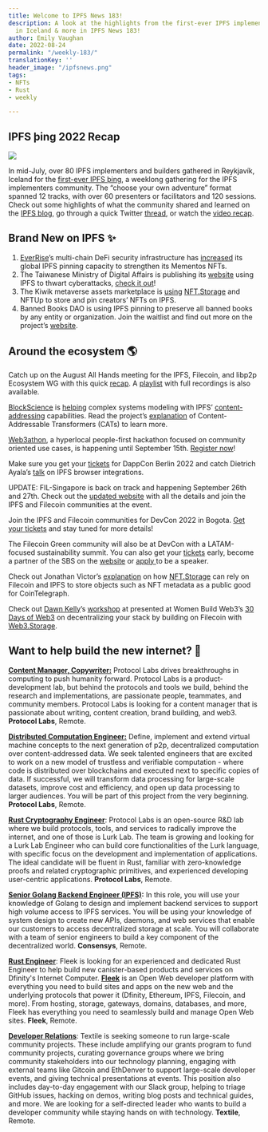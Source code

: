 ```yaml
---
title: Welcome to IPFS News 183!
description: A look at the highlights from the first-ever IPFS implementers event
  in Iceland & more in IPFS News 183!
author: Emily Vaughan
date: 2022-08-24
permalink: "/weekly-183/"
translationKey: ''
header_image: "/ipfsnews.png"
tags:
- NFTs
- Rust
- weekly

---
```

## **IPFS þing 2022 Recap**

![](../assets/181806539-3c71476c-b247-4400-9778-5ccfce635f17.png)

In mid-July, over 80 IPFS implementers and builders gathered in Reykjavík, Iceland for the [first-ever IPFS þing](https://2022.ipfs-thing.io/), a weeklong gathering for the IPFS implementers community. The “choose your own adventure” format spanned 12 tracks, with over 60 presenters or facilitators and 120 sessions. Check out some highlights of what the community shared and learned on the [IPFS blog](https://blog.ipfs.tech/ipfs-ping-2022-recap/), go through a quick Twitter [thread](https://twitter.com/IPFS/status/1558104917021188097?s=20&t=Sr9jB8CSNnw1DHUUU0XFRw), or watch the [video recap](https://youtu.be/6dojCBJQmqg).

## **Brand New on IPFS ✨**

1. [EverRise](https://www.everrise.com/)’s multi-chain DeFi security infrastructure has [increased](https://twitter.com/EverRise/status/1561029462011121665?s=20&t=5uug9SCZdtPonwROW6W2SQ) its global IPFS pinning capacity to strengthen its Mementos NFTs.
2. The Taiwanese Ministry of Digital Affairs is publishing its [website](https://ipfs.io/ipns/moda.gov.tw/) using IPFS to thwart cyberattacks, [check it out](https://twitter.com/daniel2color/status/1561731957347782656?s=20&t=jGAAzNT689QqvcsfS0yhtg)!
3. The Kiwik metaverse assets marketplace is [using](https://twitter.com/Kiwiklabs/status/1561086411797037057?s=20&t=JTUEbP13yDgrVBcRcpqUMg) [NFT.Storage](https://nft.storage/) and NFTUp to store and pin creators’ NFTs on IPFS.
4. Banned Books DAO is using IPFS pinning to preserve all banned books by any entity or organization. Join the waitlist and find out more on the project’s [website](https://www.bannedbooksdao.org/).

## **Around the ecosystem 🌎**

Catch up on the August All Hands meeting for the IPFS, Filecoin, and libp2p Ecosystem WG with this quick [recap](https://www.youtube.com/watch?v=0sOz1ZS7vnc&list=PL_0VrY55uV18pIio5zsQZPhpACZssqGtA). A [playlist](https://youtube.com/playlist?list=PL_0VrY55uV18pIio5zsQZPhpACZssqGtA) with full recordings is also available.

[BlockScience](https://block.science/) is [helping](https://twitter.com/block_science/status/1561792434052505600?s=20&t=IPnc-msBBblVKOH-AqibvA) complex systems modeling with IPFS’ [content-addressing](https://docs.ipfs.tech/concepts/content-addressing/) capabilities. Read the project’s [explanation](https://medium.com/block-science/the-cats-out-of-the-bag-introducing-content-addressable-transformers-7483e61e3844) of Content-Addressable Transformers (CATs) to learn more.

[Web3athon](https://web3athon.xyz/), a hyperlocal people-first hackathon focused on community oriented use cases, is happening until September 15th. [Register now](https://www.hackerearth.com/challenges/hackathon/consensus-2022-2/add-information/)!

Make sure you get your [tickets](https://www.dappcon.io/#Tickets) for DappCon Berlin 2022 and catch Dietrich Ayala’s [talk](https://twitter.com/dappcon_berlin/status/1559918306588610561?s=20&t=jGAAzNT689QqvcsfS0yhtg) on IPFS browser integrations.

UPDATE: FIL-Singapore is back on track and happening September 26th and 27th. Check out the [updated website](https://www.fil-singapore.io/) with all the details and join the IPFS and Filecoin communities at the event.

Join the IPFS and Filecoin communities for DevCon 2022 in Bogota. [Get your tickets](https://devcon.org/en/) and stay tuned for more details!

The Filecoin Green community will also be at DevCon with a LATAM-focused sustainability summit. You can also get your [tickets](https://www.eventbrite.com/e/sustainable-blockchain-summit-latam-tickets-397452199227) early, become a partner of the SBS on the [website](https://sbs.tech/) or [apply ](https://airtable.com/shr4CeIwfweFUHEkr)to be a speaker.

Check out Jonathan Victor’s [explanation](https://cointelegraph.com/news/nonfungible-tokens-don-t-live-on-the-blockchain-experts-say) on how [NFT.Storage](https://nft.storage/) can rely on Filecoin and IPFS to store objects such as NFT metadata as a public good for CoinTelegraph.

Check out [Dawn Kelly](https://twitter.com/run4pancakes)’s [workshop](https://www.youtube.com/watch?v=RSq3UUpDGgg) at presented at Women Build Web3’s [30 Days of Web3](https://www.30daysofweb3.xyz/) on decentralizing your stack by building on Filecoin with [Web3.Storage](https://web3.storage/).

## **Want to help build the new internet? 💼**

[**Content Manager, Copywriter:**](https://ipfs.us4.list-manage.com/track/click?u=25473244c7d18b897f5a1ff6b&id=e753a033c6&e=c8385b3b0b) Protocol Labs drives breakthroughs in computing to push humanity forward. Protocol Labs is a product-development lab, but behind the protocols and tools we build, behind the research and implementations, are passionate people, teammates, and community members. Protocol Labs is looking for a content manager that is passionate about writing, content creation, brand building, and web3. **Protocol Labs**, Remote.  
  
[**Distributed Computation Engineer:**](https://ipfs.us4.list-manage.com/track/click?u=25473244c7d18b897f5a1ff6b&id=4f2511a4c1&e=c8385b3b0b) Define, implement and extend virtual machine concepts to the next generation of p2p, decentralized computation over content-addressed data. We seek talented engineers that are excited to work on a new model of trustless and verifiable computation - where code is distributed over blockchains and executed next to specific copies of data. If successful, we will transform data processing for large-scale datasets, improve cost and efficiency, and open up data processing to larger audiences. You will be part of this project from the very beginning. **Protocol Labs**, Remote.

[**Rust Cryptography Engineer**](https://boards.greenhouse.io/protocollabs/jobs/4616824004): Protocol Labs is an open-source R&D lab where we build protocols, tools, and services to radically improve the internet, and one of those is Lurk Lab. The team is growing and looking for a Lurk Lab Engineer who can build core functionalities of the Lurk language, with specific focus on the development and implementation of applications. The ideal candidate will be fluent in Rust, familiar with zero-knowledge proofs and related cryptographic primitives, and experienced developing user-centric applications. **Protocol Labs**, Remote.

[**Senior Golang Backend Engineer (IPFS)**](https://consensys.net/open-roles/gh_jid?gh_jid=4322032)**:** In this role, you will use your knowledge of Golang to design and implement backend services to support high volume access to IPFS services. You will be using your knowledge of system design to create new APIs, daemons, and web services that enable our customers to access decentralized storage at scale. You will collaborate with a team of senior engineers to build a key component of the decentralized world. **Consensys**, Remote.

[**Rust Engineer**](https://angel.co/company/fleekhq/jobs/1505997-rust-engineer-remote): Fleek is looking for an experienced and dedicated Rust Engineer to help build new canister-based products and services on Dfinity's Internet Computer. [**Fleek**](https://fleek.co/) is an Open Web developer platform with everything you need to build sites and apps on the new web and the underlying protocols that power it (Dfinity, Ethereum, IPFS, Filecoin, and more). From hosting, storage, gateways, domains, databases, and more, Fleek has everything you need to seamlessly build and manage Open Web sites. **Fleek**, Remote.

[**Developer Relations**](https://boards.greenhouse.io/textileio/jobs/4075619004): Textile is seeking someone to run large-scale community projects. These include amplifying our grants program to fund community projects, curating governance groups where we bring community stakeholders into our technology planning, engaging with external teams like Gitcoin and EthDenver to support large-scale developer events, and giving technical presentations at events. This position also includes day-to-day engagement with our Slack group, helping to triage GitHub issues, hacking on demos, writing blog posts and technical guides, and more. We are looking for a self-directed leader who wants to build a developer community while staying hands on with technology. **Textile**, Remote.